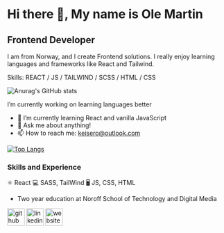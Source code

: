 # Hi there 👋, My name is Ole Martin
## Frontend Developer
I am from Norway, and I create Frontend solutions. I really enjoy learning languages and frameworks like React and Tailwind.


Skills: REACT / JS / TAILWIND / SCSS / HTML / CSS

![Anurag's GitHub stats](https://github-readme-stats.vercel.app/api?username=OleMartinKeis&show_icons=true&theme=radical&hide=stars)



 I’m currently working on learning languages better 
- 🌱 I’m currently learning React and vanilla JavaScript 
- 💬 Ask me about anything! 
- 📫 How to reach me: keisero@outlook.com

[![Top Langs](https://github-readme-stats.vercel.app/api/top-langs/?username=OleMartinKeis&theme=radical)](https://github.com/anuraghazra/github-readme-stats)

### Skills and Experience
⚛️ React
💻 SASS, TailWind
🖥️ JS, CSS, HTML

- Two year education at Noroff School of Technology and Digital Media

[<img src='https://cdn.jsdelivr.net/npm/simple-icons@3.0.1/icons/github.svg' alt='github' height='40'>](https://github.com/OleMartinKeis)  [<img src='https://cdn.jsdelivr.net/npm/simple-icons@3.0.1/icons/linkedin.svg' alt='linkedin' height='40'>](https://www.linkedin.com/in/ole-martin-keiseraas/)  [<img src='https://cdn.jsdelivr.net/npm/simple-icons@3.0.1/icons/icloud.svg' alt='website' height='40'>](https://ole-portfolio.netlify.app/) 
